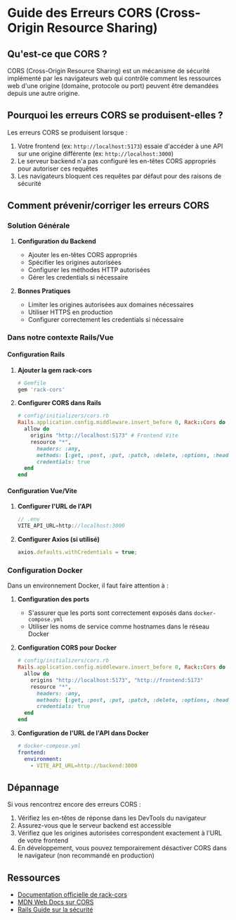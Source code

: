 # Guide des Erreurs CORS (Cross-Origin Resource Sharing)

## Qu'est-ce que CORS ?

CORS (Cross-Origin Resource Sharing) est un mécanisme de sécurité implémenté par les navigateurs web qui contrôle comment les ressources web d'une origine (domaine, protocole ou port) peuvent être demandées depuis une autre origine.

## Pourquoi les erreurs CORS se produisent-elles ?

Les erreurs CORS se produisent lorsque :
1. Votre frontend (ex: `http://localhost:5173`) essaie d'accéder à une API sur une origine différente (ex: `http://localhost:3000`)
2. Le serveur backend n'a pas configuré les en-têtes CORS appropriés pour autoriser ces requêtes
3. Les navigateurs bloquent ces requêtes par défaut pour des raisons de sécurité

## Comment prévenir/corriger les erreurs CORS

### Solution Générale

1. **Configuration du Backend**
   - Ajouter les en-têtes CORS appropriés
   - Spécifier les origines autorisées
   - Configurer les méthodes HTTP autorisées
   - Gérer les credentials si nécessaire

2. **Bonnes Pratiques**
   - Limiter les origines autorisées aux domaines nécessaires
   - Utiliser HTTPS en production
   - Configurer correctement les credentials si nécessaire

### Dans notre contexte Rails/Vue

#### Configuration Rails

1. **Ajouter la gem rack-cors**
   ```ruby
   # Gemfile
   gem 'rack-cors'
   ```

2. **Configurer CORS dans Rails**
   ```ruby
   # config/initializers/cors.rb
   Rails.application.config.middleware.insert_before 0, Rack::Cors do
     allow do
       origins "http://localhost:5173" # Frontend Vite
       resource "*",
         headers: :any,
         methods: [:get, :post, :put, :patch, :delete, :options, :head],
         credentials: true
     end
   end
   ```

#### Configuration Vue/Vite

1. **Configurer l'URL de l'API**
   ```javascript
   // .env
   VITE_API_URL=http://localhost:3000
   ```

2. **Configurer Axios (si utilisé)**
   ```javascript
   axios.defaults.withCredentials = true;
   ```

### Configuration Docker

Dans un environnement Docker, il faut faire attention à :

1. **Configuration des ports**
   - S'assurer que les ports sont correctement exposés dans `docker-compose.yml`
   - Utiliser les noms de service comme hostnames dans le réseau Docker

2. **Configuration CORS pour Docker**
   ```ruby
   # config/initializers/cors.rb
   Rails.application.config.middleware.insert_before 0, Rack::Cors do
     allow do
       origins "http://localhost:5173", "http://frontend:5173"
       resource "*",
         headers: :any,
         methods: [:get, :post, :put, :patch, :delete, :options, :head],
         credentials: true
     end
   end
   ```

3. **Configuration de l'URL de l'API dans Docker**
   ```yaml
   # docker-compose.yml
   frontend:
     environment:
       - VITE_API_URL=http://backend:3000
   ```

## Dépannage

Si vous rencontrez encore des erreurs CORS :

1. Vérifiez les en-têtes de réponse dans les DevTools du navigateur
2. Assurez-vous que le serveur backend est accessible
3. Vérifiez que les origines autorisées correspondent exactement à l'URL de votre frontend
4. En développement, vous pouvez temporairement désactiver CORS dans le navigateur (non recommandé en production)

## Ressources

- [Documentation officielle de rack-cors](https://github.com/cyu/rack-cors)
- [MDN Web Docs sur CORS](https://developer.mozilla.org/fr/docs/Web/HTTP/CORS)
- [Rails Guide sur la sécurité](https://guides.rubyonrails.org/security.html) 